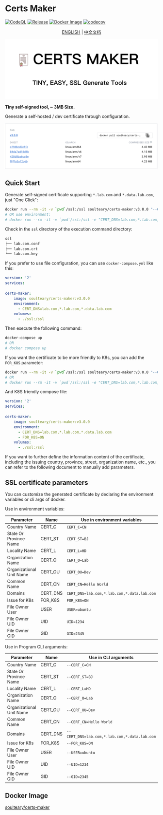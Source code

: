 # Certs Maker

[![CodeQL](https://github.com/soulteary/certs-maker/actions/workflows/codeql.yml/badge.svg)](https://github.com/soulteary/certs-maker/actions/workflows/codeql.yml) [![Release](https://github.com/soulteary/certs-maker/actions/workflows/release.yaml/badge.svg)](https://github.com/soulteary/certs-maker/actions/workflows/release.yaml) [![Docker Image](https://img.shields.io/docker/pulls/soulteary/certs-maker.svg)](https://hub.docker.com/r/soulteary/certs-maker) [![codecov](https://codecov.io/gh/soulteary/certs-maker/branch/main/graph/badge.svg?token=K12L34CSA4)](https://codecov.io/gh/soulteary/certs-maker)

<p style="text-align: center;">
  <a href="README.md" target="_blank">ENGLISH</a> | <a href="README_CN.md">中文文档</a>
</p>

<img src="logo.png">

**Tiny self-signed tool, ~ 3MB Size.**

Generate a self-hosted / dev certificate through configuration.

<img src="screenshots/docker.png">

## Quick Start

Generate self-signed certificate supporting `*.lab.com` and `*.data.lab.com`, just "One Click":

```bash
docker run --rm -it -v `pwd`/ssl:/ssl soulteary/certs-maker:v3.0.0 "--CERT_DNS=lab.com,*.lab.com,*.data.lab.com"
# OR use environment:
# docker run --rm -it -v `pwd`/ssl:/ssl -e "CERT_DNS=lab.com,*.lab.com,*.data.lab.com" soulteary/certs-maker:v3.0.0
```

Check in the `ssl` directory of the execution command directory:

```bash
ssl
├── lab.com.conf
├── lab.com.crt
└── lab.com.key
```

If you prefer to use file configuration, you can use `docker-compose.yml` like this:

```yaml
version: '2'
services:

certs-maker:
    image: soulteary/certs-maker:v3.0.0
    environment:
      - CERT_DNS=lab.com,*.lab.com,*.data.lab.com
    volumes:
      - ./ssl:/ssl
```

Then execute the following command:

```bash
docker-compose up
# OR
# docker compose up
```

If you want the certificate to be more friendly to K8s, you can add the `FOR_K8S` parameter:

```bash
docker run --rm -it -v `pwd`/ssl:/ssl soulteary/certs-maker:v3.0.0 "--CERT_DNS=lab.com,*.lab.com,*.data.lab.com --FOR_K8S=ON"
# OR
# docker run --rm -it -v `pwd`/ssl:/ssl -e "CERT_DNS=lab.com,*.lab.com,*.data.lab.com" -e "FOR_K8S=ON" soulteary/certs-maker:v3.0.0
```

And K8S friendly compose file:

```yaml
version: '2'
services:

certs-maker:
    image: soulteary/certs-maker:v3.0.0
    environment:
      - CERT_DNS=lab.com,*.lab.com,*.data.lab.com
      - FOR_K8S=ON
    volumes:
      - ./ssl:/ssl
```

If you want to further define the information content of the certificate, including the issuing country, province, street, organization name, etc., you can refer to the following document to manually add parameters.

## SSL certificate parameters

You can customize the generated certificate by declaring the environment variables or cli args of docker.

Use in environment variables:

| Parameter | Name | Use in environment variables |
| ------ | ------ | ------ |
| Country Name | CERT_C | `CERT_C=CN` |
| State Or Province Name | CERT_ST | `CERT_ST=BJ` |
| Locality Name | CERT_L | `CERT_L=HD` |
| Organization Name | CERT_O | `CERT_O=Lab` |
| Organizational Unit Name | CERT_OU | `CERT_OU=Dev` |
| Common Name | CERT_CN | `CERT_CN=Hello World` |
| Domains | CERT_DNS | `CERT_DNS=lab.com,*.lab.com,*.data.lab.com` |
| Issue for K8s | FOR_K8S | `FOR_K8S=ON` |
| File Owner User | USER | `USER=ubuntu` |
| File Owner UID | UID | `UID=1234` |
| File Owner GID | GID | `GID=2345` |

Use in Program CLI arguments:

| Parameter | Name | Use in CLI arguments |
| ------ | ------ | ------ |
| Country Name | CERT_C | `--CERT_C=CN` |
| State Or Province Name | CERT_ST | `--CERT_ST=BJ` |
| Locality Name | CERT_L | `--CERT_L=HD` |
| Organization Name | CERT_O | `--CERT_O=Lab` |
| Organizational Unit Name | CERT_OU | `--CERT_OU=Dev` |
| Common Name | CERT_CN | `--CERT_CN=Hello World` |
| Domains | CERT_DNS | `--CERT_DNS=lab.com,*.lab.com,*.data.lab.com` |
| Issue for K8s | FOR_K8S | `--FOR_K8S=ON` |
| File Owner User | USER | `--USER=ubuntu` |
| File Owner UID | UID | `--UID=1234` |
| File Owner GID | GID | `--GID=2345` |

## Docker Image

[soulteary/certs-maker](https://hub.docker.com/r/soulteary/certs-maker)
